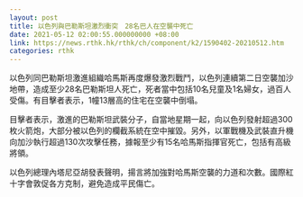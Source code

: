 ```yaml
---
layout: post
title: 以色列與巴勒斯坦激烈衝突　28名巴人在空襲中死亡
date: 2021-05-12 02:00:55.000000000 +08:00
link: https://news.rthk.hk/rthk/ch/component/k2/1590402-20210512.htm
categories: rthk
---
```


以色列同巴勒斯坦激進組織哈馬斯再度爆發激烈戰鬥，以色列連續第二日空襲加沙地帶，造成至少28名巴勒斯坦人死亡，死者當中包括10名兒童及1名婦女，過百人受傷。有目擊者表示，1幢13層高的住宅在空襲中倒塌。

目擊者表示，激進的巴勒斯坦武裝分子，自當地星期一起，向以色列發射超過300枚火箭炮，大部分被以色列的欄截系統在空中摧毀。另外，以軍戰機及武裝直升機向加沙執行超過130次攻擊任務，據報至少有15名哈馬斯指揮官死亡，包括有高級將領。

以色列總理內塔尼亞胡發表聲明，揚言將加強對哈馬斯空襲的力道和次數。國際紅十字會敦促各方克制，避免造成平民傷亡。
